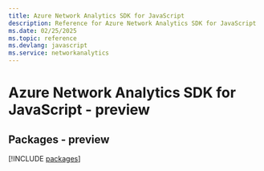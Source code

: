 ```yaml
---
title: Azure Network Analytics SDK for JavaScript
description: Reference for Azure Network Analytics SDK for JavaScript
ms.date: 02/25/2025
ms.topic: reference
ms.devlang: javascript
ms.service: networkanalytics
---
```

# Azure Network Analytics SDK for JavaScript - preview
## Packages - preview
[!INCLUDE [packages](network-analytics-index.md)]